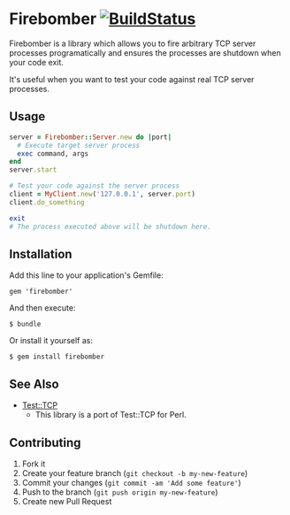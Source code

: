 # Firebomber [![BuildStatus](https://secure.travis-ci.org/kentaro/firebomber.png)](http://travis-ci.org/kentaro/firebomber)

Firebomber is a library which allows you to fire arbitrary TCP server processes programatically and ensures the processes are shutdown when your code exit.

It's useful when you want to test your code against real TCP server processes.

## Usage

```ruby
server = Firebomber::Server.new do |port|
  # Execute target server process
  exec command, args
end
server.start

# Test your code against the server process
client = MyClient.new('127.0.0.1', server.port)
client.do_something

exit
# The process executed above will be shutdown here.
```

## Installation

Add this line to your application's Gemfile:

    gem 'firebomber'

And then execute:

    $ bundle

Or install it yourself as:

    $ gem install firebomber

## See Also

  * [Test::TCP](https://metacpan.org/module/Test::TCP)
    * This library is a port of Test::TCP for Perl.

## Contributing

1. Fork it
2. Create your feature branch (`git checkout -b my-new-feature`)
3. Commit your changes (`git commit -am 'Add some feature'`)
4. Push to the branch (`git push origin my-new-feature`)
5. Create new Pull Request
